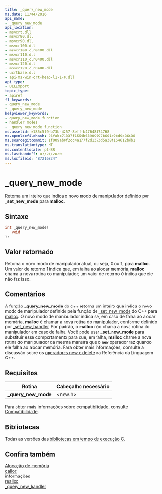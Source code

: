 ```yaml
---
title: _query_new_mode
ms.date: 11/04/2016
api_name:
- _query_new_mode
api_location:
- msvcrt.dll
- msvcr80.dll
- msvcr90.dll
- msvcr100.dll
- msvcr100_clr0400.dll
- msvcr110.dll
- msvcr110_clr0400.dll
- msvcr120.dll
- msvcr120_clr0400.dll
- ucrtbase.dll
- api-ms-win-crt-heap-l1-1-0.dll
api_type:
- DLLExport
topic_type:
- apiref
f1_keywords:
- query_new_mode
- _query_new_mode
helpviewer_keywords:
- query_new_mode function
- handler modes
- _query_new_mode function
ms.assetid: e185c5f9-b73b-4257-8eff-b47648374768
ms.openlocfilehash: 26fabc71337f1554b63909697b601a0bd9e86638
ms.sourcegitcommit: 1f009ab0f2cc4a177f2d1353d5a38f164612bdb1
ms.translationtype: MT
ms.contentlocale: pt-BR
ms.lasthandoff: 07/27/2020
ms.locfileid: "87216824"
---
```

# <a name="_query_new_mode"></a>_query_new_mode

Retorna um inteiro que indica o novo modo de manipulador definido por **_set_new_mode** para **malloc**.

## <a name="syntax"></a>Sintaxe

```C
int _query_new_mode(
   void
);
```

## <a name="return-value"></a>Valor retornado

Retorna o novo modo de manipulador atual, ou seja, 0 ou 1, para **malloc**. Um valor de retorno 1 indica que, em falha ao alocar memória, **malloc** chama a nova rotina do manipulador; um valor de retorno 0 indica que ele não faz isso.

## <a name="remarks"></a>Comentários

A função **_query_new_mode** do c++ retorna um inteiro que indica o novo modo de manipulador definido pela função de [_set_new_mode](set-new-mode.md) do C++ para [malloc](malloc.md). O novo modo de manipulador indica se, em caso de falha ao alocar memória, **malloc** é chamar a nova rotina do manipulador, conforme definido por [_set_new_handler](set-new-handler.md). Por padrão, o **malloc** não chama a nova rotina do manipulador em caso de falha. Você pode usar **_set_new_mode** para substituir esse comportamento para que, em falha, **malloc** chame a nova rotina do manipulador da mesma maneira que o **`new`** operador faz quando ele falha ao alocar memória. Para obter mais informações, consulte a discussão sobre os [operadores new e delete](../../cpp/new-and-delete-operators.md) na Referência da Linguagem C++.

## <a name="requirements"></a>Requisitos

|Rotina|Cabeçalho necessário|
|-------------|---------------------|
|**_query_new_mode**|\<new.h>|

Para obter mais informações sobre compatibilidade, consulte [Compatibilidade](../../c-runtime-library/compatibility.md).

## <a name="libraries"></a>Bibliotecas

Todas as versões das [bibliotecas em tempo de execução C](../../c-runtime-library/crt-library-features.md).

## <a name="see-also"></a>Confira também

[Alocação de memória](../../c-runtime-library/memory-allocation.md)<br/>
[calloc](calloc.md)<br/>
[informações](free.md)<br/>
[realloc](realloc.md)<br/>
[_query_new_handler](query-new-handler.md)<br/>
